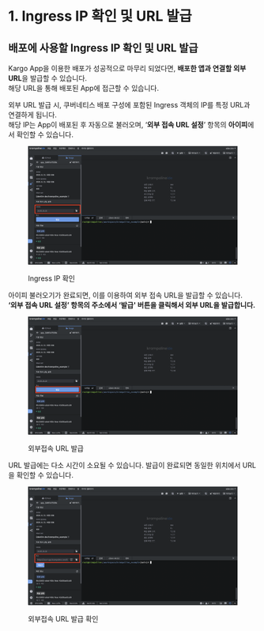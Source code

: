 # 1. Ingress IP 확인 및 URL 발급

## 배포에 사용할 Ingress IP 확인 및 URL 발급

Kargo App을 이용한 배포가 성공적으로 마무리 되었다면, **배포한 앱과 연결할 외부 URL**을 발급할 수 있습니다.\
해당 URL을 통해 배포된 App에 접근할 수 있습니다.

외부 URL 발급 시, 쿠버네티스 배포 구성에 포함된 Ingress 객체의 IP를 특정 URL과 연결하게 됩니다.\
해당 IP는 App이 배포된 후 자동으로 불러오며, ‘**외부 접속 URL 설정**’ 항목의 **아이피**에서 확인할 수 있습니다.

<figure><img src="../../../.gitbook/assets/image (2).png" alt=""><figcaption><p>Ingress IP 확인</p></figcaption></figure>

아이피 불러오기가 완료되면, 이를 이용하여 외부 접속 URL을 발급할 수 있습니다.\
**‘외부 접속 URL 설정’ 항목의 주소에서 ‘발급' 버튼을 클릭해서 외부 URL을 발급합니다.**

<figure><img src="../../../.gitbook/assets/image (1) (1).png" alt=""><figcaption><p>외부접속 URL 발급</p></figcaption></figure>

URL 발급에는 다소 시간이 소요될 수 있습니다. 발급이 완료되면 동일한 위치에서 URL을 확인할 수 있습니다.

<figure><img src="../../../.gitbook/assets/image (3).png" alt=""><figcaption><p>외부접속 URL 발급 확인</p></figcaption></figure>
